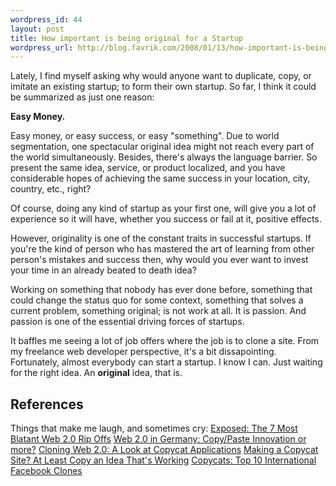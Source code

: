 ```yaml
--- 
wordpress_id: 44
layout: post
title: How important is being original for a Startup
wordpress_url: http://blog.favrik.com/2008/01/13/how-important-is-being-original-for-a-startup/
---
```

Lately, I find myself asking why would anyone want to duplicate, copy, or imitate an existing startup; to form their own startup.  So far, I think it could be summarized as just one reason:

<strong>Easy Money.</strong>

Easy money,  or easy success, or easy "something". Due to world segmentation, one spectacular original idea might not reach every part of the world simultaneously.  Besides, there's always the language barrier. So present the same idea, service, or product localized, and you have considerable hopes of achieving the same success in your location, city, country, etc., right? 

<!--more-->

Of course, doing any kind of startup as your first one, will give you a lot of experience so it will have, whether you success or fail at it, positive effects. 

However, originality is one of the constant traits in successful startups. If you're the kind of person who has mastered the art of learning from other person's mistakes and success then, why would you ever want to invest your time in an already beated to death idea?

Working on something that nobody has ever done before, something that could change the status quo for some context, something that solves a current problem, something original; is not work at all. It is passion. And passion is one of the essential driving forces of startups.

It baffles me seeing a lot of job offers where the job is to clone a site.  From my freelance web developer perspective, it's a bit dissapointing.  Fortunately, almost everybody can start a startup.  I know I can.  Just waiting for the right idea. An <strong>original</strong> idea, that is.

<h2>References</h2>
Things that make me laugh, and sometimes cry:
<a href="http://mashable.com/2007/05/10/exposed-the-7-most-blatant-web-20-rip-offs/">Exposed: The 7 Most Blatant Web 2.0 Rip Offs</a>
<a href="http://www.techcrunch.com/2007/05/14/web-2-in-germany-copy-paste-innovation-or-more/">Web 2.0 in Germany: Copy/Paste Innovation or more?</a>
<a href="http://www.readwriteweb.com/archives/cloning_web_20.php">Cloning Web 2.0: A Look at Copycat Applications</a>
<a href="http://www.readwriteweb.com/archives/copycat_sites_blogforayear_pixelotto.php">Making a Copycat Site? At Least Copy an Idea That's Working</a>
<a href="http://mashable.com/2007/07/11/10-facebook-clones/">Copycats: Top 10 International Facebook Clones</a>
